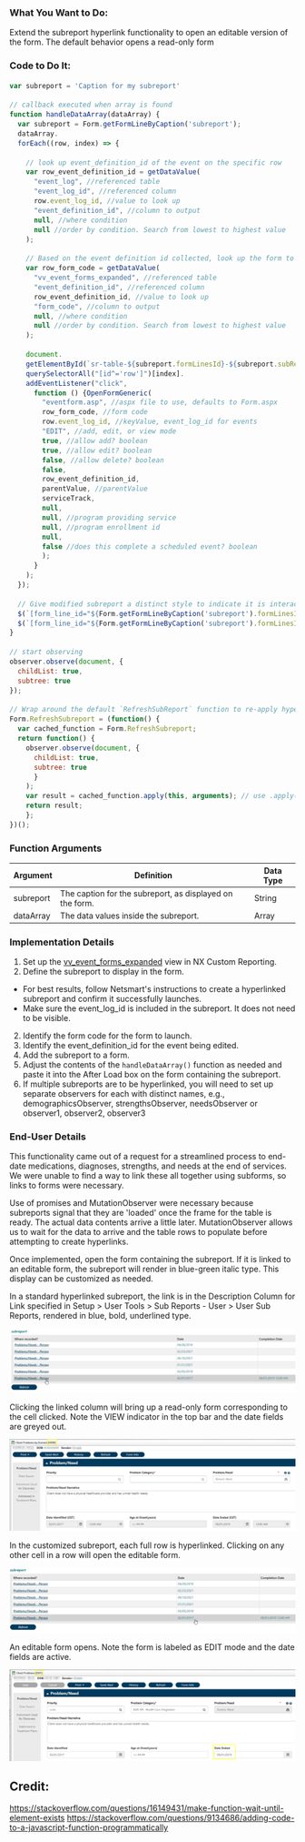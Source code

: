 ### What You Want to Do:
Extend the subreport hyperlink functionality to open an editable version of the form. The default behavior opens a read-only form

### Code to Do It:
```javascript
var subreport = 'Caption for my subreport'

// callback executed when array is found
function handleDataArray(dataArray) {
  var subreport = Form.getFormLineByCaption('subreport');
  dataArray.
  forEach((row, index) => {
  
    // look up event_definition_id of the event on the specific row
    var row_event_definition_id = getDataValue( 
      "event_log", //referenced table 
      "event_log_id", //referenced column 
      row.event_log_id, //value to look up 
      "event_definition_id", //column to output 
      null, //where condition 
      null //order by condition. Search from lowest to highest value 
    );
    
    // Based on the event definition id collected, look up the form to display
    var row_form_code = getDataValue( 
      "vv_event_forms_expanded", //referenced table 
      "event_definition_id", //referenced column 
      row_event_definition_id, //value to look up 
      "form_code", //column to output 
      null, //where condition 
      null //order by condition. Search from lowest to highest value 
    );
    
    document.
    getElementById(`sr-table-${subreport.formLinesId}-${subreport.subReportHeaderId}`).
    querySelectorAll("[id^='row']")[index].
    addEventListener("click", 
      function () {OpenFormGeneric( 
        "eventform.asp", //aspx file to use, defaults to Form.aspx
        row_form_code, //form code 
        row.event_log_id, //keyValue, event_log_id for events
        "EDIT", //add, edit, or view mode
        true, //allow add? boolean
        true, //allow edit? boolean
        false, //allow delete? boolean
        false, 
        row_event_definition_id,
        parentValue, //parentValue
        serviceTrack, 
        null, 
        null, //program providing service
        null, //program enrollment id
        null, 
        false //does this complete a scheduled event? boolean
        );
      }
    );
  });
  
  // Give modified subreport a distinct style to indicate it is interactive.
  $(`[form_line_id="${Form.getFormLineByCaption('subreport').formLinesId}"]`)[0].style.fontStyle = "oblique";
  $(`[form_line_id="${Form.getFormLineByCaption('subreport').formLinesId}"]`)[0].style.color = "#26828EFF";
}

// start observing
observer.observe(document, {
  childList: true,
  subtree: true
});

// Wrap around the default `RefreshSubReport` function to re-apply hyperlinks after refresh button is used.
Form.RefreshSubreport = (function() {
  var cached_function = Form.RefreshSubreport;
  return function() {
    observer.observe(document, {
      childList: true,
      subtree: true
      }
    );
    var result = cached_function.apply(this, arguments); // use .apply() to call it
    return result;
    };
})();
```
### Function Arguments
|Argument       |Definition |Data Type|
|---            |---        |---      |
|subreport |The caption for the subreport, as displayed on the form.|String|
|dataArray|The data values inside the subreport.|Array|

### Implementation Details
1. Set up the [vv_event_forms_expanded](https://github.com/Khoirovoskos/Example-Code-Repo/blob/main/SQL%20Functions/Event%20Forms%20View.md) view in NX Custom Reporting.
2. Define the subreport to display in the form.
  * For best results, follow Netsmart's instructions to create a hyperlinked subreport and confirm it successfully launches. 
  * Make sure the event_log_id is included in the subreport. It does not need to be visible.
2. Identify the form code for the form to launch.
3. Identify the event_definition_id for the event being edited.
4. Add the subreport to a form.
5. Adjust the contents of the `handleDataArray()` function as needed and paste it into the After Load box on the form containing the subreport.
6. If multiple subreports are to be hyperlinked, you will need to set up separate observers for each with distinct names, e.g., demographicsObserver, strengthsObserver, needsObserver or observer1, observer2, observer3 

### End-User Details
This functionality came out of a request for a streamlined process to end-date medications, diagnoses, strengths, and needs at the end of services. We were unable to find a way to link these all together using subforms, so links to forms were necessary.

Use of promises and MutationObserver were necessary because subreports signal that they are 'loaded' once the frame for the table is ready. The actual data contents arrive a little later. MutationObserver allows us to wait for the data to arrive and the table rows to populate before attempting to create hyperlinks.

Once implemented, open the form containing the subreport. If it is linked to an editable form, the subreport will render in blue-green italic type. This display can be customized as needed.

In a standard hyperlinked subreport, the link is in the Description Column for Link specified in Setup > User Tools > Sub Reports - User > User Sub Reports, rendered in blue, bold, underlined type.

![A hyperlinked subform](/JavaScript%20Functions/assets/images/Subreport%20loaded.png "Cursor hovering over the description column for link")

Clicking the linked column will bring up a read-only form corresponding to the cell clicked. Note the VIEW indicator in the top bar and the date fields are greyed out.

![A view-only form link](/JavaScript%20Functions/assets/images/Subreport%20View%20Only%20Link.png "A view-only form")

In the customized subreport, each full row is hyperlinked. Clicking on any other cell in a row will open the editable form.

![A hyperlinked subform](/JavaScript%20Functions/assets/images/Subreport%20loaded2.png "Cursor hovering over the actual date column in the subreport")

An editable form opens. Note the form is labeled as EDIT mode and the date fields are active.

![An editable form launched from a subreport](/JavaScript%20Functions/assets/images/Subreport%20Editable%20Link.png "An editable form launched from a subreport")


## Credit:
https://stackoverflow.com/questions/16149431/make-function-wait-until-element-exists
https://stackoverflow.com/questions/9134686/adding-code-to-a-javascript-function-programmatically
